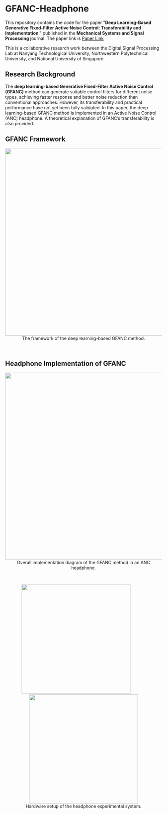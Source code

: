 # GFANC-Headphone
This repository contains the code for the paper "**Deep Learning-Based Generative Fixed-Filter Active Noise Control: Transferability and Implementation**," published in the **Mechanical Systems and Signal Processing** journal. The paper link is [Paper Link](https://www.sciencedirect.com/science/article/abs/pii/S0888327025009082)

This is a collaborative research work between the Digital Signal Processing Lab at Nanyang Technological University, Northwestern Polytechnical University, and National University of Singapore.

## Research Background
The **deep learning-based Generative Fixed-Filter Active Noise Control (GFANC)** method can generate suitable control filters for different noise types, achieving faster response and better noise reduction than conventional approaches. However, its transferability and practical performance have not yet been fully validated. In this paper, the deep learning-based GFANC method is implemented in an Active Noise Control (ANC) headphone. A theoretical explanation of GFANC’s transferability is also provided.

## GFANC Framework
<p align="center">
  <img src="https://github.com/user-attachments/assets/3956e3cf-4f58-4e02-b338-3341937d1b89" width="600"><br>
  The framework of the deep learning-based GFANC method.
</p>

<br>

## Headphone Implementation of GFANC
<p align="center">
  <img src="https://github.com/user-attachments/assets/c64f081a-c6aa-42c3-90a1-282e3363c612" width="600"><br>
  Overall implementation diagram of the GFANC method in an ANC headphone.
</p>

<br>
<p align="center">
  <img src="https://github.com/user-attachments/assets/77d93a69-efef-4c95-bd0f-4095e663988d" width="350"> 
  &nbsp; &nbsp; &nbsp; &nbsp; &nbsp; &nbsp; <!-- 使用空格来创建间隔 -->
  <img src="https://github.com/user-attachments/assets/cf21e9b7-d30c-4da7-a721-bc0fd871ba0f" width="350">
  <br>
  Hardware setup of the headphone experimental system.
</p>

